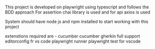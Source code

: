 This project is developed on playwright using typescript and follows the BDD approach 
For assertion chai library is used and for api axios is used

System should have node js and npm installed to start working with this project

extenstions required are -
cucumber 
cucumber gherkin full support
editorconfig fr vs code
playwright runner
playwright test for vscode
